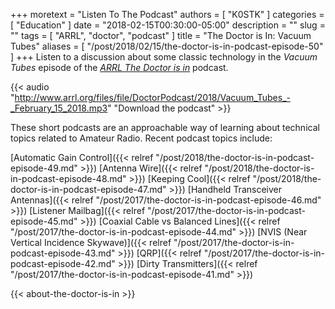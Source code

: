 +++
moretext = "Listen To The Podcast"
authors = [ "K0STK" ]
categories = [ "Education" ]
date = "2018-02-15T00:30:00-05:00"
description = ""
slug = ""
tags = [ "ARRL", "doctor", "podcast" ]
title = "The Doctor is In: Vacuum Tubes"
aliases = [ "/post/2018/02/15/the-doctor-is-in-podcast-episode-50" ]
+++
Listen to a discussion about some classic technology in the
*Vacuum Tubes*
episode of the 
[*ARRL The Doctor is in*](http://www.arrl.org/doctor/) podcast. 

<!--more-->

{{< audio "http://www.arrl.org/files/file/DoctorPodcast/2018/Vacuum_Tubes_-_February_15_2018.mp3" "Download the podcast" >}}

These short podcasts are an approachable way of learning about technical
topics related to Amateur Radio. Recent podcast topics include:

[Automatic Gain Control]({{< relref "/post/2018/the-doctor-is-in-podcast-episode-49.md" >}})
[Antenna Wire]({{< relref "/post/2018/the-doctor-is-in-podcast-episode-48.md" >}})
[Keeping Cool]({{< relref "/post/2018/the-doctor-is-in-podcast-episode-47.md" >}})
[Handheld Transceiver Antennas]({{< relref "/post/2017/the-doctor-is-in-podcast-episode-46.md" >}})
[Listener Mailbag]({{< relref "/post/2017/the-doctor-is-in-podcast-episode-45.md" >}})
[Coaxial Cable vs Balanced Lines]({{< relref "/post/2017/the-doctor-is-in-podcast-episode-44.md" >}})
[NVIS (Near Vertical Incidence Skywave)]({{< relref "/post/2017/the-doctor-is-in-podcast-episode-43.md" >}})
[QRP]({{< relref "/post/2017/the-doctor-is-in-podcast-episode-42.md" >}})
[Dirty Transmitters]({{< relref "/post/2017/the-doctor-is-in-podcast-episode-41.md" >}})

{{< about-the-doctor-is-in >}}

